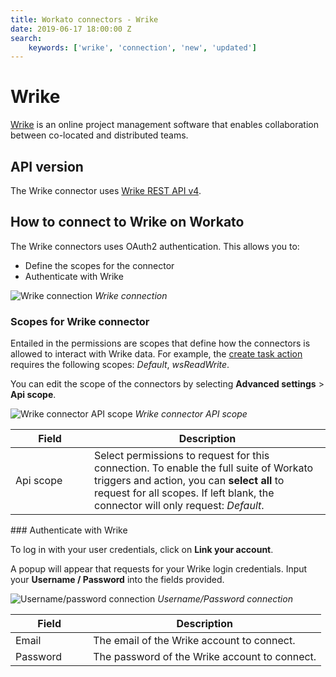 ```yaml
---
title: Workato connectors - Wrike
date: 2019-06-17 18:00:00 Z
search:
    keywords: ['wrike', 'connection', 'new', 'updated']
---
```


# Wrike

[Wrike](https://www.Wrike.com/) is an online project management software that enables collaboration between co-located and distributed teams.

## API version

The Wrike connector uses [Wrike REST API v4](https://developers.wrike.com/documentation/api/overview).

## How to connect to Wrike on Workato

The Wrike connectors uses OAuth2 authentication. This allows you to:
  * Define the scopes for the connector
  * Authenticate with Wrike

![Wrike connection](~@img/connectors/wrike/wrike-connector.png)
*Wrike connection*

### Scopes for Wrike connector

Entailed in the permissions are scopes that define how the connectors is allowed to interact with Wrike data. For example, the [create task action](/connectors/wrike/create-task-action) requires the following scopes: *Default*, *wsReadWrite*.

You can edit the scope of the connectors by selecting **Advanced settings** > **Api scope**.

![Wrike connector API scope](~@img/connectors/wrike/wrike-connector-permissions.png)
*Wrike connector API scope*

<table class="unchanged rich-diff-level-one">
  <thead>
    <tr>
      <th width='25%'>Field</th>
      <th>Description</th>
    </tr>
  </thead>
  <tbody>
    <tr>
      <td>Api scope</td>
      <td>
        Select permissions to request for this connection. To enable the full suite of Workato triggers and action, you can <b>select all</b> to request for all scopes. If left blank, the connector will only request: <i>Default</i>.
      </td>
    </tr>
  </tbody>
</table>
### Authenticate with Wrike

To log in with your user credentials, click on **Link your account**.

A popup will appear that requests for your Wrike login credentials. Input your **Username / Password** into the fields provided.

![Username/password connection](~@img/connectors/Wrike/wrike-connector-login.png)
*Username/Password connection*

<table class="unchanged rich-diff-level-one">
  <thead>
    <tr>
      <th width='25%'>Field</th>
      <th>Description</th>
    </tr>
  </thead>
  <tbody>
    <tr>
      <td>Email</td>
      <td>The email of the Wrike account to connect.</td>
    </tr>
    <tr>
      <td>Password</td>
      <td>The password of the Wrike account to connect.</td>
    </tr>
  </tbody>
</table>
